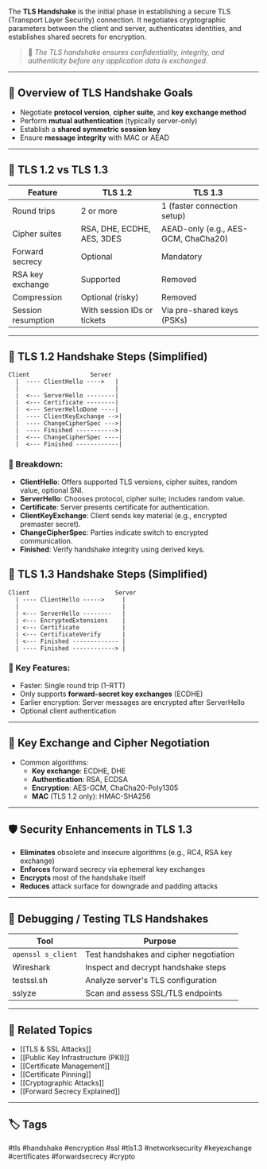 The **TLS Handshake** is the initial phase in establishing a secure TLS (Transport Layer Security) connection. It negotiates cryptographic parameters between the client and server, authenticates identities, and establishes shared secrets for encryption.

> 🧠 *The TLS handshake ensures confidentiality, integrity, and authenticity before any application data is exchanged.*

---

## 📜 Overview of TLS Handshake Goals

- Negotiate **protocol version**, **cipher suite**, and **key exchange method**
- Perform **mutual authentication** (typically server-only)
- Establish a **shared symmetric session key**
- Ensure **message integrity** with MAC or AEAD

---

## 🔐 TLS 1.2 vs TLS 1.3

| Feature               | TLS 1.2                       | TLS 1.3                          |
|-----------------------|-------------------------------|----------------------------------|
| Round trips           | 2 or more                     | 1 (faster connection setup)      |
| Cipher suites         | RSA, DHE, ECDHE, AES, 3DES    | AEAD-only (e.g., AES-GCM, ChaCha20) |
| Forward secrecy       | Optional                      | Mandatory                        |
| RSA key exchange      | Supported                     | Removed                          |
| Compression           | Optional (risky)              | Removed                          |
| Session resumption    | With session IDs or tickets   | Via pre-shared keys (PSKs)       |

---

## 🔄 TLS 1.2 Handshake Steps (Simplified)

```plaintext
Client                 Server
  |  ---- ClientHello ---->   |
  |                           |
  |  <--- ServerHello --------|
  |  <--- Certificate --------|
  |  <--- ServerHelloDone ----|
  |  ---- ClientKeyExchange -->|
  |  ---- ChangeCipherSpec --->|
  |  ---- Finished ----------->|
  |  <--- ChangeCipherSpec ----|
  |  <--- Finished ------------|
```

### 🔹 Breakdown:

- **ClientHello**: Offers supported TLS versions, cipher suites, random value, optional SNI.
- **ServerHello**: Chooses protocol, cipher suite; includes random value.
- **Certificate**: Server presents certificate for authentication.
- **ClientKeyExchange**: Client sends key material (e.g., encrypted premaster secret).
- **ChangeCipherSpec**: Parties indicate switch to encrypted communication.
- **Finished**: Verify handshake integrity using derived keys.

## 🔄 TLS 1.3 Handshake Steps (Simplified)

```
Client                        Server
  | ---- ClientHello ----->     |
  |                             |
  | <--- ServerHello --------   |
  | <--- EncryptedExtensions    |
  | <--- Certificate            |
  | <--- CertificateVerify      |
  | <--- Finished ------------- |
  | ---- Finished ------------> |
```

### 🔹 Key Features:

- Faster: Single round trip (1-RTT)
- Only supports **forward-secret key exchanges** (ECDHE)
- Earlier encryption: Server messages are encrypted after ServerHello
- Optional client authentication

---

## 🧪 Key Exchange and Cipher Negotiation

- Common algorithms:
    - **Key exchange**: ECDHE, DHE
    - **Authentication**: RSA, ECDSA
    - **Encryption**: AES-GCM, ChaCha20-Poly1305
    - **MAC** (TLS 1.2 only): HMAC-SHA256

---

## 🛡 Security Enhancements in TLS 1.3

- **Eliminates** obsolete and insecure algorithms (e.g., RC4, RSA key exchange)
- **Enforces** forward secrecy via ephemeral key exchanges
- **Encrypts** most of the handshake itself
- **Reduces** attack surface for downgrade and padding attacks

---

## 🧰 Debugging / Testing TLS Handshakes

|Tool|Purpose|
|---|---|
|`openssl s_client`|Test handshakes and cipher negotiation|
|Wireshark|Inspect and decrypt handshake steps|
|testssl.sh|Analyze server's TLS configuration|
|sslyze|Scan and assess SSL/TLS endpoints|

---

## 🧩 Related Topics

- [[TLS & SSL Attacks]]
- [[Public Key Infrastructure (PKI)]]
- [[Certificate Management]]
- [[Certificate Pinning]]
- [[Cryptographic Attacks]]
- [[Forward Secrecy Explained]]

---

## 🏷 Tags

#tls #handshake #encryption #ssl #tls1.3 #networksecurity #keyexchange #certificates #forwardsecrecy #crypto